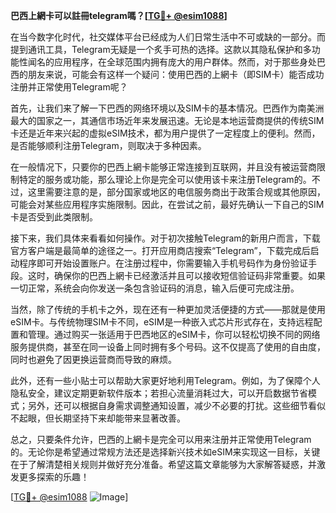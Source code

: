 **巴西上網卡可以註冊telegram嗎？[[TG💪+ @esim1088](https://t.me/s/esim1088)]**

在当今数字化时代，社交媒体平台已经成为人们日常生活中不可或缺的一部分。而提到通讯工具，Telegram无疑是一个炙手可热的选择。这款以其隐私保护和多功能性闻名的应用程序，在全球范围内拥有庞大的用户群体。然而，对于那些身处巴西的朋友来说，可能会有这样一个疑问：使用巴西的上網卡（即SIM卡）能否成功注册并正常使用Telegram呢？

首先，让我们来了解一下巴西的网络环境以及SIM卡的基本情况。巴西作为南美洲最大的国家之一，其通信市场近年来发展迅速。无论是本地运营商提供的传统SIM卡还是近年来兴起的虚拟eSIM技术，都为用户提供了一定程度上的便利。然而，是否能够顺利注册Telegram，则取决于多种因素。

在一般情况下，只要你的巴西上網卡能够正常连接到互联网，并且没有被运营商限制特定的服务或功能，那么理论上你是完全可以使用该卡来注册Telegram的。不过，这里需要注意的是，部分国家或地区的电信服务商出于政策合规或其他原因，可能会对某些应用程序实施限制。因此，在尝试之前，最好先确认一下自己的SIM卡是否受到此类限制。

接下来，我们具体来看看如何操作。对于初次接触Telegram的新用户而言，下载官方客户端是最简单的途径之一。打开应用商店搜索“Telegram”，下载完成后启动程序即可开始设置账户。在注册过程中，你需要输入手机号码作为身份验证手段。这时，确保你的巴西上網卡已经激活并且可以接收短信验证码非常重要。如果一切正常，系统会向你发送一条包含验证码的消息，输入后便可完成注册。

当然，除了传统的手机卡之外，现在还有一种更加灵活便捷的方式——那就是使用eSIM卡。与传统物理SIM卡不同，eSIM是一种嵌入式芯片形式存在，支持远程配置和管理。通过购买一张适用于巴西地区的eSIM卡，你可以轻松切换不同的网络服务提供商，甚至在同一设备上同时拥有多个号码。这不仅提高了使用的自由度，同时也避免了因更换运营商而导致的麻烦。

此外，还有一些小贴士可以帮助大家更好地利用Telegram。例如，为了保障个人隐私安全，建议定期更新软件版本；若担心流量消耗过大，可以开启数据节省模式；另外，还可以根据自身需求调整通知设置，减少不必要的打扰。这些细节看似不起眼，但长期坚持下来却能带来显著改善。

总之，只要条件允许，巴西的上網卡是完全可以用来注册并正常使用Telegram的。无论你是希望通过常规方法还是选择新兴技术如eSIM来实现这一目标，关键在于了解清楚相关规则并做好充分准备。希望这篇文章能够为大家解答疑惑，并激发更多探索的乐趣！

[[TG💪+ @esim1088](https://t.me/s/esim1088) ![Image](https://i.postimg.cc/4NQfJmqS/Snipaste-2025-05-13-00-14-12.png)]